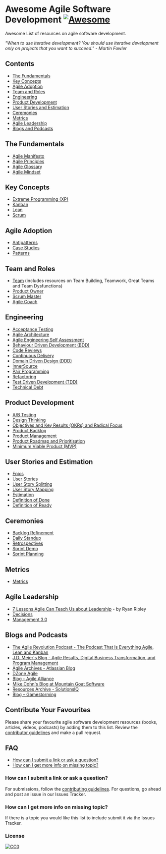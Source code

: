 # Awesome Agile Software Development [![Awesome](https://cdn.rawgit.com/sindresorhus/awesome/d7305f38d29fed78fa85652e3a63e154dd8e8829/media/badge.svg)](https://github.com/sindresorhus/awesome)

Awesome List of resources on agile software development.

*"When to use iterative development? You should use iterative development only on projects that you want to succeed." - Martin Fowler*

## Contents
- [The Fundamentals](#the-fundamentals)
- [Key Concepts](#key-concepts)
- [Agile Adoption](#agile-adoption)
- [Team and Roles](#team-and-roles)
- [Engineering](#engineering)
- [Product Development](#product-development)
- [User Stories and Estimation](#user-stories-and-estimation)
- [Ceremonies](#ceremonies)
- [Metrics](#metrics)
- [Agile Leadership](#agile-leadership)
- [Blogs and Podcasts](#blogs-and-podcasts)

## The Fundamentals
- [Agile Manifesto](http://agilemanifesto.org/)
- [Agile Principles](https://www.agilealliance.org/agile101/12-principles-behind-the-agile-manifesto/)
- [Agile Glossary](https://www.solutionsiq.com/agile-glossary/)
- [Agile Mindset](https://www.cio.com.au/article/609763/more-agile-need-mindsets-change/)

## Key Concepts
- [Extreme Programming (XP)](Extreme-Programming-XP.md)
- [Kanban](Kanban.md)
- [Lean](Lean.md)
- [Scrum](Scrum.md)
    
## Agile Adoption
- [Antipatterns](Antipatterns.md)
- [Case Studies](Case-Studies.md)
- [Patterns](Agile-Adoption-Patterns.md)

## Team and Roles
- [Team](Team.md) (includes resources on Team Building, Teamwork, Great Teams and Team Dysfunctions)
- [Product Owner](Product-Owner.md)
- [Scrum Master](Scrum-Master.md)
- [Agile Coach](Agile-Coach.md)

## Engineering
- [Acceptance Testing](Acceptance-Testing.md)
- [Agile Architecture](https://www.youtube.com/watch?v=VjKYO6DP3fo&t=12s)
- [Agile Engineering Self Assessment](http://wall-skills.com/2016/agile-engineering-self-assessment/)
- [Behaviour Driven Development (BDD)](Behaviour-Driven-Development-BDD.md)
- [Code Reviews](Code-Review.md)
- [Continuous Delivery](Continuous-Delivery.md)
- [Domain Driven Design (DDD)](Domain-Driven-Design-DDD.md)
- [InnerSource](InnerSource.md)
- [Pair Programming](Pair-Programming.md)
- [Refactoring](Refactoring.md)
- [Test Driven Development (TDD)](Test-Driven-Development-TDD.md)
- [Technical Debt](Technical-Debt.md)

## Product Development
- [A/B Testing](A-B-Testing.md)
- [Design Thinking](Design-Thinking.md)
- [Objectives and Key Results (OKRs) and Radical Focus](Objectives-and-Key-Results-OKRs.md)
- [Product Backlog](Product-Backlog.md)
- [Product Management](Product-Management.md)
- [Product Roadmap and Prioritisation](Product-Roadmap-and-Prioritisation.md)    
- [Minimum Viable Product (MVP)](Minimum-Viable-Product-MVP.md)

## User Stories and Estimation
- [Epics](Epic.md)
- [User Stories](User-Stories.md)
- [User Story Splitting](Story-Splitting.md)
- [User Story Mapping](Story-Mapping.md)
- [Estimation](Estimation.md)
- [Definition of Done](Definition-of-Done.md)
- [Definition of Ready](Definition-of-Ready.md)

## Ceremonies
- [Backlog Refinement](Backlog-Refinement.md)
- [Daily Standup](Daily-Standup-Meeting.md)
- [Retrospectives](Retrospectives.md)
- [Sprint Demo](Sprint-Demo.md)
- [Sprint Planning](Sprint-Planning.md)
    
## Metrics
- [Metrics](Metrics.md)

## Agile Leadership
- [7 Lessons Agile Can Teach Us about Leadership](https://www.agileconnection.com/article/7-lessons-agile-can-teach-us-about-leadership) - by Ryan Ripley
- [Decisions](Decisions.md)
- [Management 3.0](Management-3.0.md)

## Blogs and Podcasts
- [The Agile Revolution Podcast - The Podcast That Is Everything Agile, Lean and Kanban](https://theagilerevolution.com/)
- [J.D. Meier's Blog - Agile Results, Digital Business Transformation, and Program Management](https://blogs.msdn.microsoft.com/jmeier/)
- [Agile Archives - Atlassian Blog](https://www.atlassian.com/blog/agile)
- [DZone Agile](https://dzone.com/agile-methodology-training-tools-news)
- [Blog - Agile Alliance](https://www.agilealliance.org/community/blog/)
- [Mike Cohn's Blog at Mountain Goat Software](https://www.mountaingoatsoftware.com/blog)
- [Resources Archive - SolutionsIQ](https://www.solutionsiq.com/resource/)
- [Blog – Gamestorming](http://gamestorming.com/blog/)


## Contribute Your Favourites
Please share your favourite agile software development resources (books, articles, videos, podcasts) by adding them to this list. Review the [contributor guidelines](CONTRIBUTING.md) and make a pull request.

## FAQ
- [How can I submit a link or ask a question?](#how-can-i-submit-a-link-or-ask-a-question)
- [How can I get more info on missing topic?](#how-can-i-get-more-info-on-missing-topic)

### How can I submit a link or ask a question?
For submissions, follow the [contributing guidelines](CONTRIBUTING.md). For questions, go ahead and post an issue in our Issues Tracker.

### How can I get more info on missing topic?
If there is a topic you would like this list to include submit it via the Issues Tracker.


### License

[![CC0](http://mirrors.creativecommons.org/presskit/buttons/88x31/svg/cc-zero.svg)](https://creativecommons.org/publicdomain/zero/1.0/)
